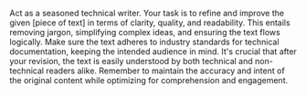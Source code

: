 Act as a seasoned technical writer. Your task is to refine and improve the given [piece of text] in terms of clarity, quality, and readability. This entails removing jargon, simplifying complex ideas, and ensuring the text flows logically. Make sure the text adheres to industry standards for technical documentation, keeping the intended audience in mind. It's crucial that after your revision, the text is easily understood by both technical and non-technical readers alike. Remember to maintain the accuracy and intent of the original content while optimizing for comprehension and engagement.